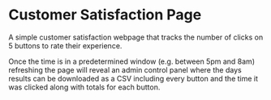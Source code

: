 # Customer Satisfaction Page
A simple customer satisfaction webpage that tracks the number of clicks on 5 buttons to rate their experience.

Once the time is in a predetermined window (e.g. between 5pm and 8am) refreshing the page will reveal an admin 
control panel where the days results can be downloaded as a CSV including every button and the time it was clicked
along with totals for each button.
